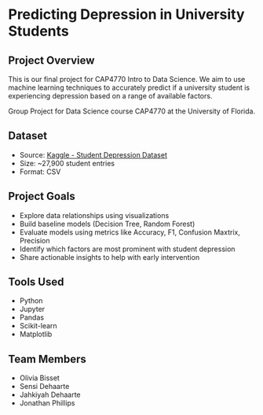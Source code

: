 # Predicting Depression in University Students

## Project Overview

This is our final project for CAP4770 Intro to Data Science. We aim to use machine learning techniques to accurately predict if a university student is experiencing depression based on a range of available factors.

Group Project for Data Science course CAP4770 at the University of Florida.

## Dataset

- Source: [Kaggle - Student Depression Dataset](https://www.kaggle.com/datasets/adilshamim8/student-depression-dataset/data)
- Size: ~27,900 student entries
- Format: CSV

## Project Goals

- Explore data relationships using visualizations
- Build baseline models (Decision Tree, Random Forest)
- Evaluate models using metrics like Accuracy, F1, Confusion Maxtrix, Precision
- Identify which factors are most prominent with student depression
- Share actionable insights to help with early intervention

## Tools Used

- Python
- Jupyter
- Pandas
- Scikit-learn
- Matplotlib

## Team Members

- Olivia Bisset
- Sensi Dehaarte
- Jahkiyah Dehaarte
- Jonathan Phillips
